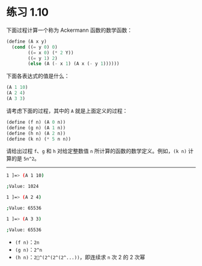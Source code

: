 # 练习 1.10

下面过程计算一个称为 Ackermann 函数的数学函数：

```scheme
(define (A x y)
  (cond ((= y 0) 0)
        ((= x 0) (* 2 Y))
        ((= y 1) 2)
        (else (A (- x 1) (A x (- y 1))))))
```

下面各表达式的值是什么：

```scheme
(A 1 10)
(A 2 4)
(A 3 3)
```

请考虑下面的过程，其中的 `A` 就是上面定义的过程：

```scheme
(define (f n) (A 0 n))
(define (g n) (A 1 n))
(define (h n) (A 2 n))
(define (k n) (* 5 n n))
```

请给出过程 `f`、`g` 和 `h` 对给定整数值 `n` 所计算的函数的数学定义。例如，`(k n)` 计算的是 `5n^2`。

---

```bash
1 ]=> (A 1 10)

;Value: 1024

1 ]=> (A 2 4)

;Value: 65536

1 ]=> (A 3 3)

;Value: 65536
```

* `(f n)`：`2n`
* `(g n)`：`2^n`
* `(h n)`：`2^(2^(2^(2^...))`，即连续求 `n` 次 2 的 2 次幂
